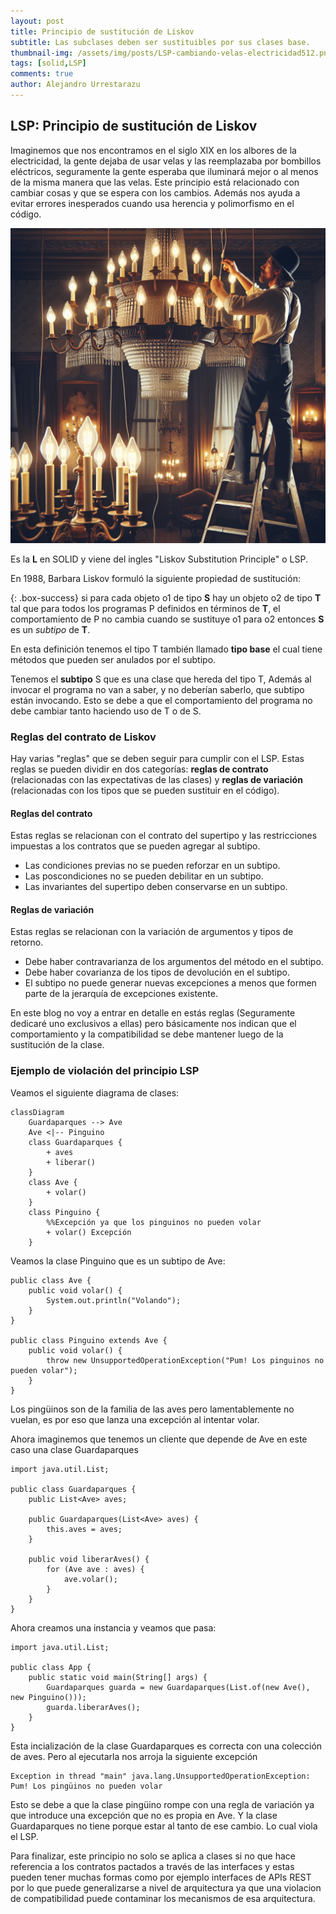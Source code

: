 ```yaml
---
layout: post
title: Principio de sustitución de Liskov
subtitle: Las subclases deben ser sustituibles por sus clases base.
thumbnail-img: /assets/img/posts/LSP-cambiando-velas-electricidad512.png
tags: [solid,LSP]
comments: true
author: Alejandro Urrestarazu
---
```


## LSP: Principio de sustitución de Liskov

Imaginemos que nos encontramos en el siglo XIX en los albores de la electricidad, la gente dejaba de usar velas y las reemplazaba por bombillos eléctricos, seguramente la gente esperaba que iluminará mejor o al menos de la misma manera que las velas. 
Este principio está relacionado con cambiar cosas y que se espera con los cambios. Además nos ayuda a evitar errores inesperados cuando usa herencia y polimorfismo en el código.


![OCP efecto prisma de la luz al pasar por una puerta](/assets/img/posts/LSP-cambiando-velas-electricidad.png)

Es la **L** en SOLID y viene del ingles "Liskov Substitution Principle" o LSP.

En 1988, Barbara Liskov formuló la siguiente propiedad de sustitución:

{: .box-success} 
si para cada objeto o1 de tipo **S** hay un objeto o2 de tipo **T** tal que para todos los programas P definidos en términos de **T**, el comportamiento de P no cambia cuando se sustituye o1 para o2 entonces **S** es un *subtipo* de **T**.

En esta definición tenemos el tipo T también llamado **tipo base** el cual tiene métodos que pueden ser anulados por el subtipo.

Tenemos el **subtipo** S que es una clase que hereda del tipo T, 
Además al invocar el programa no van a saber, y no deberían saberlo, que subtipo están invocando. 
Esto se debe a que el comportamiento del programa no debe cambiar tanto haciendo uso de T o de S.


### Reglas del contrato de Liskov

Hay varias "reglas" que se deben seguir para cumplir con el LSP. 
Estas reglas se pueden dividir en dos categorías: **reglas de contrato** (relacionadas con las expectativas de las clases) y **reglas de variación** (relacionadas con los tipos que se pueden sustituir en el código).

#### Reglas del contrato

Estas reglas se relacionan con el contrato del supertipo y las restricciones impuestas a los contratos que se pueden agregar al subtipo.

* Las condiciones previas no se pueden reforzar en un subtipo.
* Las poscondiciones no se pueden debilitar en un subtipo.
* Las invariantes del supertipo deben conservarse en un subtipo.

#### Reglas de variación

Estas reglas se relacionan con la variación de argumentos y tipos de retorno.

* Debe haber contravarianza de los argumentos del método en el subtipo.
* Debe haber covarianza de los tipos de devolución en el subtipo.
* El subtipo no puede generar nuevas excepciones a menos que formen parte de la jerarquía de excepciones existente.

En este blog no voy a entrar en detalle en estás reglas (Seguramente dedicaré uno exclusivos a ellas) pero básicamente nos indican que el comportamiento y la compatibilidad se debe mantener luego de la sustitución de la clase.

### Ejemplo de violación del principio LSP


Veamos el siguiente diagrama de clases:

```mermaid
classDiagram
    Guardaparques --> Ave
    Ave <|-- Pinguino
    class Guardaparques {
        + aves
        + liberar()
    }
    class Ave {
        + volar()
    }
    class Pinguino {
        %%Excepción ya que los pinguinos no pueden volar
        + volar() Excepción
    }
```  

Veamos la clase Pinguino que es un subtipo de Ave:

~~~
public class Ave {
    public void volar() {
        System.out.println("Volando");
    }
}

public class Pinguino extends Ave {
    public void volar() {
        throw new UnsupportedOperationException("Pum! Los pinguinos no pueden volar");
    }
}
~~~

Los pingüinos son de la familia de las aves pero lamentablemente no vuelan, es por eso que lanza una excepción al intentar volar.

Ahora imaginemos que tenemos un cliente que depende de Ave en este caso una clase Guardaparques

~~~
import java.util.List;

public class Guardaparques {
    public List<Ave> aves;

    public Guardaparques(List<Ave> aves) {
        this.aves = aves;
    }

    public void liberarAves() {
        for (Ave ave : aves) {
            ave.volar();
        }
    }
}

~~~

Ahora creamos una instancia y veamos que pasa:
~~~
import java.util.List;

public class App {
    public static void main(String[] args) {
        Guardaparques guarda = new Guardaparques(List.of(new Ave(), new Pinguino()));
        guarda.liberarAves();
    }
}

~~~

Esta incialización de la clase Guardaparques es correcta con una colección de aves. Pero al ejecutarla nos arroja la siguiente excepción
~~~
Exception in thread "main" java.lang.UnsupportedOperationException: Pum! Los pingüinos no pueden volar
~~~

Esto se debe a que la clase pingüino rompe con una regla de variación ya que introduce una excepción que no es propia en Ave. Y la clase Guardaparques no tiene porque estar al tanto de ese cambio. Lo cual viola el LSP.

Para finalizar, este principio no solo se aplica a clases si no que hace referencia a los contratos pactados a través de las interfaces y estas pueden tener muchas formas como por ejemplo interfaces de APIs REST por lo que puede generalizarse a nivel de arquitectura ya que una violacion de compatibilidad puede contaminar los mecanismos de esa arquitectura.




